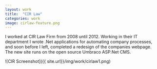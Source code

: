 ```yaml
---
layout: work
title:  "CIR Law"
categories: work
image: cirlaw-feature.png
---
```


I worked at CIR Law Firm from 2008 until 2012. Working in their IT department I wrote .Net applications for automating company processes, and soon before I left, completed a redesign of the companies webpage. The new site runs on the open source Umbraco ASP.Net CMS.

![CIR Screenshot]({{ site.url}}/img/work/cirlaw1.png)
